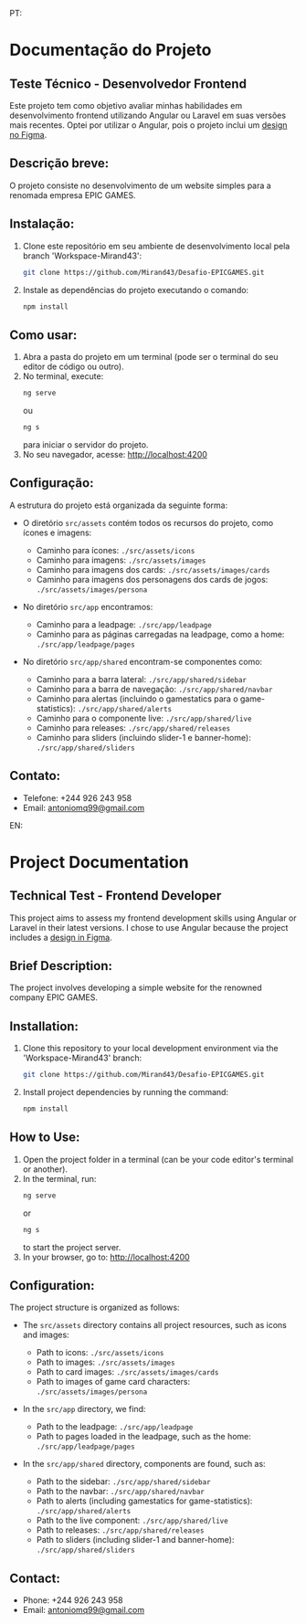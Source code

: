 PT:
# Documentação do Projeto
## Teste Técnico - Desenvolvedor Frontend

Este projeto tem como objetivo avaliar minhas habilidades em desenvolvimento frontend utilizando Angular ou Laravel em suas versões mais recentes. Optei por utilizar o Angular, pois o projeto inclui um [design no Figma](https://www.figma.com/file/HWfCLJevVoVqCPPBBI9PSk/Web-Test?type=design&node-id=0-1&mode=design&t=QAhhIf18wtVM951Z-0).

## Descrição breve:

O projeto consiste no desenvolvimento de um website simples para a renomada empresa EPIC GAMES.

## Instalação:
1. Clone este repositório em seu ambiente de desenvolvimento local pela branch 'Workspace-Mirand43': 
    ```bash
    git clone https://github.com/Mirand43/Desafio-EPICGAMES.git
    ```
2. Instale as dependências do projeto executando o comando:
    ```bash
    npm install
    ```

## Como usar:
1. Abra a pasta do projeto em um terminal (pode ser o terminal do seu editor de código ou outro).
2. No terminal, execute:
    ```bash
    ng serve
    ```
    ou
    ```bash
    ng s
    ```
   para iniciar o servidor do projeto.
3. No seu navegador, acesse: [http://localhost:4200](http://localhost:4200)

## Configuração:

A estrutura do projeto está organizada da seguinte forma:

- O diretório `src/assets` contém todos os recursos do projeto, como ícones e imagens:
    - Caminho para ícones: `./src/assets/icons`
    - Caminho para imagens: `./src/assets/images`
    - Caminho para imagens dos cards: `./src/assets/images/cards`
    - Caminho para imagens dos personagens dos cards de jogos: `./src/assets/images/persona`

- No diretório `src/app` encontramos:
    - Caminho para a leadpage: `./src/app/leadpage`
    - Caminho para as páginas carregadas na leadpage, como a home: `./src/app/leadpage/pages`

- No diretório `src/app/shared` encontram-se componentes como:
    - Caminho para a barra lateral: `./src/app/shared/sidebar`
    - Caminho para a barra de navegação: `./src/app/shared/navbar`
    - Caminho para alertas (incluindo o gamestatics para o game-statistics): `./src/app/shared/alerts`
    - Caminho para o componente live: `./src/app/shared/live`
    - Caminho para releases: `./src/app/shared/releases`
    - Caminho para sliders (incluindo slider-1 e banner-home): `./src/app/shared/sliders`

## Contato:
- Telefone: +244 926 243 958
- Email: antoniomq99@gmail.com


EN:

# Project Documentation
## Technical Test - Frontend Developer

This project aims to assess my frontend development skills using Angular or Laravel in their latest versions. I chose to use Angular because the project includes a [design in Figma](https://www.figma.com/file/HWfCLJevVoVqCPPBBI9PSk/Web-Test?type=design&node-id=0-1&mode=design&t=QAhhIf18wtVM951Z-0).

## Brief Description:

The project involves developing a simple website for the renowned company EPIC GAMES.

## Installation:
1. Clone this repository to your local development environment via the 'Workspace-Mirand43' branch: 
    ```bash
    git clone https://github.com/Mirand43/Desafio-EPICGAMES.git
    ```
2. Install project dependencies by running the command:
    ```bash
    npm install
    ```

## How to Use:
1. Open the project folder in a terminal (can be your code editor's terminal or another).
2. In the terminal, run:
    ```bash
    ng serve
    ```
    or
    ```bash
    ng s
    ```
   to start the project server.
3. In your browser, go to: [http://localhost:4200](http://localhost:4200)

## Configuration:

The project structure is organized as follows:

- The `src/assets` directory contains all project resources, such as icons and images:
    - Path to icons: `./src/assets/icons`
    - Path to images: `./src/assets/images`
    - Path to card images: `./src/assets/images/cards`
    - Path to images of game card characters: `./src/assets/images/persona`

- In the `src/app` directory, we find:
    - Path to the leadpage: `./src/app/leadpage`
    - Path to pages loaded in the leadpage, such as the home: `./src/app/leadpage/pages`

- In the `src/app/shared` directory, components are found, such as:
    - Path to the sidebar: `./src/app/shared/sidebar`
    - Path to the navbar: `./src/app/shared/navbar`
    - Path to alerts (including gamestatics for game-statistics): `./src/app/shared/alerts`
    - Path to the live component: `./src/app/shared/live`
    - Path to releases: `./src/app/shared/releases`
    - Path to sliders (including slider-1 and banner-home): `./src/app/shared/sliders`

## Contact:
- Phone: +244 926 243 958
- Email: antoniomq99@gmail.com